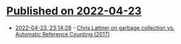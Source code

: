 # [Published on 2022-04-23](index.md)

* [2022-04-23, 23:14:28](https://news.ycombinator.com/item?id=31139610) - [Chris Lattner on garbage collection vs. Automatic Reference Counting (2017)](https://atp.fm/205-chris-lattner-interview-transcript#gc)
